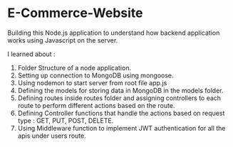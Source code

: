 # E-Commerce-Website

Building this Node.js application to understand how backend application works using Javascript on the server.

I learned about :

1. Folder Structure of a node application.
2. Setting up connection to MongoDB using mongoose.
3. Using nodemon to start server from root file app.js
4. Defining the models for storing data in MongoDB in the models folder.
5. Defining routes inside routes folder and assigning controllers to each route to perform different actions based on the route.
6. Defining Controller functions that handle the actions based on request type : GET, PUT, POST, DELETE.
7. Using Middleware function to implement JWT authentication for all the apis under users route.

